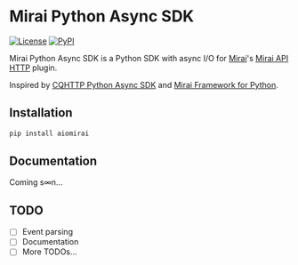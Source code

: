 # Mirai Python Async SDK

[![License](https://img.shields.io/github/license/water-lift/aiomirai.svg)](LICENSE)
[![PyPI](https://img.shields.io/pypi/v/aiomirai.svg)](https://pypi.python.org/pypi/aiomirai)

Mirai Python Async SDK is a Python SDK with async I/O for [Mirai](https://github.com/mamoe/mirai)'s [Mirai API HTTP](https://github.com/mamoe/mirai-api-http) plugin.

Inspired by [CQHTTP Python Async SDK](https://github.com/cqmoe/python-aiocqhttp) and [Mirai Framework for Python](https://github.com/NatriumLab/python-mirai).

## Installation

```bash
pip install aiomirai
```

## Documentation

Coming s∞n...

## TODO

- [ ] Event parsing
- [ ] Documentation
- [ ] More TODOs...
